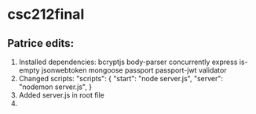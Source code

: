 # csc212final

## Patrice edits:

1. Installed dependencies: bcryptjs body-parser concurrently express is-empty jsonwebtoken mongoose passport passport-jwt validator
2. Changed scripts:
  "scripts": {
    "start": "node server.js",
    "server": "nodemon server.js",
}
3. Added server.js in root file 
4.  
